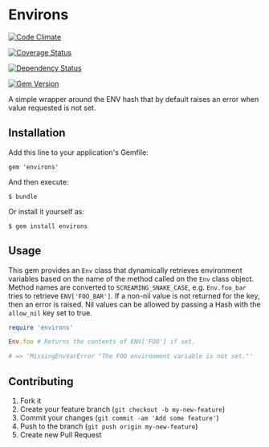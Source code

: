 # Environs
[![Code Climate](https://codeclimate.com/github/primedia/environs.png)](https://codeclimate.com/github/primedia/environs)

[![Coverage Status](https://coveralls.io/repos/primedia/environs/badge.png)](https://coveralls.io/r/primedia/environs)

[![Dependency Status](https://gemnasium.com/primedia/environs.png)](https://gemnasium.com/primedia/environs)

[![Gem Version](https://badge.fury.io/rb/environs.png)](http://badge.fury.io/rb/environs)

A simple wrapper around the ENV hash that by default raises an error when value requested is not set.

## Installation

Add this line to your application's Gemfile:

    gem 'environs'

And then execute:

    $ bundle

Or install it yourself as:

    $ gem install environs

## Usage

This gem provides an `Env` class that dynamically retrieves environment variables based on the name of the method called on the `Env` class object. Method names are converted to `SCREAMING_SNAKE_CASE`, e.g. `Env.foo_bar` tries to retrieve `ENV['FOO_BAR']`. If a non-nil value is not returned for the key, then an error is raised. Nil values can be allowed by passing a Hash with the `allow_nil` key set to true.

```ruby
require 'environs'

Env.foo # Returns the contents of ENV['FOO'] if set.

# => 'MissingEnvVarError "The FOO environment variable is not set."'
```

## Contributing

1. Fork it
2. Create your feature branch (`git checkout -b my-new-feature`)
3. Commit your changes (`git commit -am 'Add some feature'`)
4. Push to the branch (`git push origin my-new-feature`)
5. Create new Pull Request
